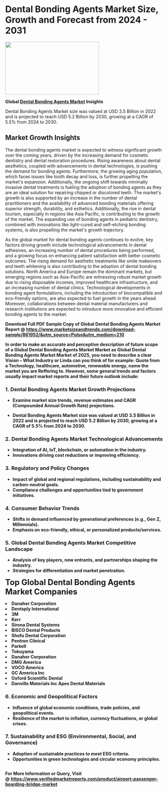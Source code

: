 <H1>Dental Bonding Agents Market Size, Growth and Forecast from 2024 - 2031</H1><img class="aligncenter size-medium wp-image-584254" src="https://thirdeyenews.in/wp-content/uploads/2024/09/Global-Market-Research-300x168.jpeg" alt="" width="300" height="168" /><p><strong>Global&nbsp;<a href="https://www.marketsizeandtrends.com/download-sample/861952/&amp;utm_source=Pulse&amp;utm_medium=210">Dental Bonding Agents Market</a> Insights</strong></p><p>Dental Bonding Agents Market size was valued at USD 3.5 Billion in 2022 and is projected to reach USD 5.2 Billion by 2030, growing at a CAGR of 5.5% from 2024 to 2030.</p><p><h2>Market Growth Insights</h2> <p>The dental bonding agents market is expected to witness significant growth over the coming years, driven by the increasing demand for cosmetic dentistry and dental restoration procedures. Rising awareness about dental aesthetics, coupled with advancements in dental technologies, is pushing the demand for bonding agents. Furthermore, the growing aging population, which faces issues like tooth decay and loss, is further propelling the market's expansion. Additionally, the ongoing shift towards minimally invasive dental treatments is fueling the adoption of bonding agents as they are an ideal solution for repairing chipped or discolored teeth. The market's growth is also supported by an increase in the number of dental practitioners and the availability of advanced bonding materials offering superior strength, durability, and esthetics. Additionally, the rise in dental tourism, especially in regions like Asia Pacific, is contributing to the growth of the market. The expanding use of bonding agents in pediatric dentistry, combined with innovations like light-cured and self-etching bonding systems, is also propelling the market's growth trajectory.</p> <p><strong></strong></p> <p>As the global market for dental bonding agents continues to evolve, key factors driving growth include technological advancements in dental adhesives, an increasing number of dental procedures being performed, and a growing focus on enhancing patient satisfaction with better cosmetic outcomes. The rising demand for aesthetic treatments like smile makeovers and teeth whitening is also contributing to the adoption of dental bonding solutions. North America and Europe remain the dominant markets, but emerging regions such as Asia-Pacific are witnessing robust market growth due to rising disposable incomes, improved healthcare infrastructure, and an increasing number of dental clinics. Technological developments in bonding agent formulations, including the introduction of biocompatible and eco-friendly options, are also expected to fuel growth in the years ahead. Moreover, collaborations between dental material manufacturers and research institutions are expected to introduce more innovative and efficient bonding agents to the market.</p> <p><strong></p><p><span class=""><strong>Download Full PDF Sample Copy of Global Dental Bonding Agents Market Report</strong> @ <a href="https://www.marketsizeandtrends.com/download-sample/861952/&amp;utm_source=Pulse&amp;utm_medium=210" target="_blank">https://www.marketsizeandtrends.com/download-sample/861952/&amp;utm_source=Pulse&amp;utm_medium=210</a></span></p><p>In order to make an accurate and perceptive description of future scope of a Global&nbsp;Dental Bonding Agents Market Market as Global&nbsp;Dental Bonding Agents Market Market of 2025, you need to describe a clear Vision &ndash; What Industry or Linda can you think of for example: Quote from a Technology, healthcare, automotive, renewable energy, name the market you are Reffering to. However, some general trends and factors usually impact market reports and their future outlook include:</p><h3>1.&nbsp;<strong>Dental Bonding Agents Market Growth Projections</strong></h3><ul><li>Examine market size trends, revenue estimates and CAGR (Compounded Annual Growth Rate) projections.</li><li><p>Dental Bonding Agents Market size was valued at USD 3.5 Billion in 2022 and is projected to reach USD 5.2 Billion by 2030, growing at a CAGR of 5.5% from 2024 to 2030.</p></li></ul><h3>2.&nbsp;<strong>Dental Bonding Agents Market Technological Advancements</strong></h3><ul><li>Integration of AI, IoT, blockchain, or automation in the industry.</li><li>Innovations driving cost reductions or improving efficiency.</li></ul><h3>3.&nbsp;<strong>Regulatory and Policy Changes</strong></h3><ul><li>Impact of global and regional regulations, including sustainability and carbon-neutral goals.</li><li>Compliance challenges and opportunities tied to government initiatives.</li></ul><h3>4.&nbsp;<strong>Consumer Behavior Trends</strong></h3><ul><li>Shifts in demand influenced by generational preferences (e.g., Gen Z, Millennials).</li><li>Emphasis on eco-friendly, ethical, or personalized products/services.</li></ul><h3>5.&nbsp;<strong>Global Dental Bonding Agents Market Competitive Landscape</strong></h3><ul><li>Analysis of key players, new entrants, and partnerships shaping the industry.</li><li>Strategies for differentiation and market penetration.</li></ul><p data-pm-slice="1 1 []"><span style="color: inherit; font-family: inherit; font-size: 25px;">Top Global Dental Bonding Agents Market Companies</span></p><div class="" data-test-id=""><p><li>Danaher Corporation</li><li> Dentsply International</li><li> 3M</li><li> Kerr</li><li> Sirona Dental Systems</li><li> BISCO Dental Products</li><li> Shofu Dental Corporation</li><li> Pentron Clinical</li><li> Parkell</li><li> Tokuyama</li><li> Danaher Corporation</li><li> DMG America</li><li> VOCO America</li><li> GC America Inc</li><li> Oxford Scientific Dental</li><li> Danville Materials Inc Apex Dental Materials</li></p></div><h3>6.&nbsp;<strong>Economic and Geopolitical Factors</strong></h3><ul><li>Influence of global economic conditions, trade policies, and geopolitical events.</li><li>Resilience of the market to inflation, currency fluctuations, or global crises.</li></ul><h3>7.&nbsp;<strong>Sustainability and ESG (Environmental, Social, and Governance)</strong></h3><ul><li>Adoption of sustainable practices to meet ESG criteria.</li><li>Opportunities in green technologies and circular economy principles.</li></ul><h2><strong style="font-size: 14px;">For More Information or Query, Visit @&nbsp;</strong><a style="background-color: #ffffff; font-size: 14px;" href="https://www.marketsizeandtrends.com/report/dental-bonding-agents-market/" target="_blank">https://www.verifiedmarketreports.com/product/airport-passenger-boarding-bridge-market</a></h2>

